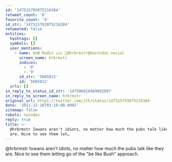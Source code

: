 ```yaml
---
id: '147515793075216384'
retweet_count: '0'
favorite_count: '0'
id_str: '147515793075216384'
retweeted: false
entities:
  hashtags: []
  symbols: []
  user_mentions:
    - name: boB Rudis 🇺🇦 🐘@hrbrmstr@mastodon.social
      screen_name: hrbrmstr
      indices:
        - '0'
        - '9'
      id_str: '5685812'
      id: '5685812'
  urls: []
in_reply_to_status_id_str: '147506810469892097'
in_reply_to_screen_name: hrbrmstr
original_url: https://twitter.com/jth/status/147515793075216384
date: '2011-12-16T03:18:00.000Z'
sitemap: false
robots: noindex
reply: true
title: >-
  @hrbrmstr Iowans aren't idiots, no matter how much the pubs talk like they
  are. Nice to see them let…
---
```


@hrbrmstr Iowans aren't idiots, no matter how much the pubs talk like they are. Nice to see them letting go of the "be like Bush" approach.